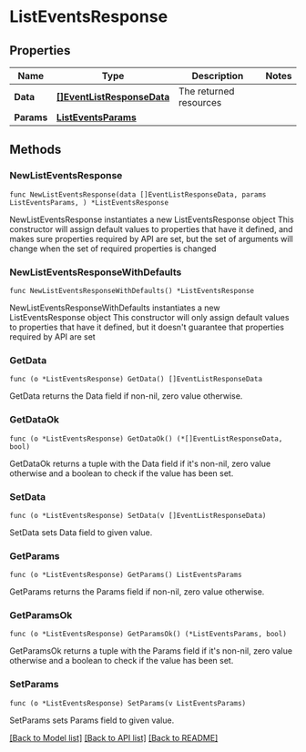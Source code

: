 # ListEventsResponse

## Properties

Name | Type | Description | Notes
------------ | ------------- | ------------- | -------------
**Data** | [**[]EventListResponseData**](EventListResponseData.md) | The returned resources | 
**Params** | [**ListEventsParams**](ListEventsParams.md) |  | 

## Methods

### NewListEventsResponse

`func NewListEventsResponse(data []EventListResponseData, params ListEventsParams, ) *ListEventsResponse`

NewListEventsResponse instantiates a new ListEventsResponse object
This constructor will assign default values to properties that have it defined,
and makes sure properties required by API are set, but the set of arguments
will change when the set of required properties is changed

### NewListEventsResponseWithDefaults

`func NewListEventsResponseWithDefaults() *ListEventsResponse`

NewListEventsResponseWithDefaults instantiates a new ListEventsResponse object
This constructor will only assign default values to properties that have it defined,
but it doesn't guarantee that properties required by API are set

### GetData

`func (o *ListEventsResponse) GetData() []EventListResponseData`

GetData returns the Data field if non-nil, zero value otherwise.

### GetDataOk

`func (o *ListEventsResponse) GetDataOk() (*[]EventListResponseData, bool)`

GetDataOk returns a tuple with the Data field if it's non-nil, zero value otherwise
and a boolean to check if the value has been set.

### SetData

`func (o *ListEventsResponse) SetData(v []EventListResponseData)`

SetData sets Data field to given value.


### GetParams

`func (o *ListEventsResponse) GetParams() ListEventsParams`

GetParams returns the Params field if non-nil, zero value otherwise.

### GetParamsOk

`func (o *ListEventsResponse) GetParamsOk() (*ListEventsParams, bool)`

GetParamsOk returns a tuple with the Params field if it's non-nil, zero value otherwise
and a boolean to check if the value has been set.

### SetParams

`func (o *ListEventsResponse) SetParams(v ListEventsParams)`

SetParams sets Params field to given value.



[[Back to Model list]](../README.md#documentation-for-models) [[Back to API list]](../README.md#documentation-for-api-endpoints) [[Back to README]](../README.md)


